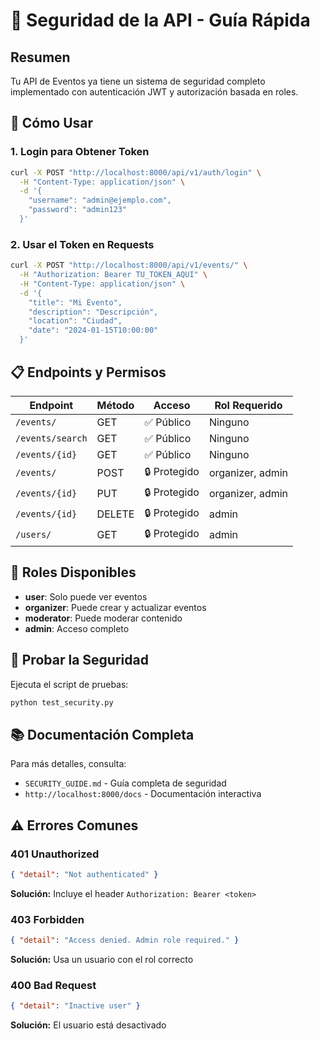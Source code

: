 # 🔐 Seguridad de la API - Guía Rápida

## Resumen

Tu API de Eventos ya tiene un sistema de seguridad completo implementado con autenticación JWT y autorización basada en roles.

## 🚀 Cómo Usar

### 1. Login para Obtener Token

```bash
curl -X POST "http://localhost:8000/api/v1/auth/login" \
  -H "Content-Type: application/json" \
  -d '{
    "username": "admin@ejemplo.com",
    "password": "admin123"
  }'
```

### 2. Usar el Token en Requests

```bash
curl -X POST "http://localhost:8000/api/v1/events/" \
  -H "Authorization: Bearer TU_TOKEN_AQUI" \
  -H "Content-Type: application/json" \
  -d '{
    "title": "Mi Evento",
    "description": "Descripción",
    "location": "Ciudad",
    "date": "2024-01-15T10:00:00"
  }'
```

## 📋 Endpoints y Permisos

| Endpoint         | Método | Acceso       | Rol Requerido    |
| ---------------- | ------ | ------------ | ---------------- |
| `/events/`       | GET    | ✅ Público   | Ninguno          |
| `/events/search` | GET    | ✅ Público   | Ninguno          |
| `/events/{id}`   | GET    | ✅ Público   | Ninguno          |
| `/events/`       | POST   | 🔒 Protegido | organizer, admin |
| `/events/{id}`   | PUT    | 🔒 Protegido | organizer, admin |
| `/events/{id}`   | DELETE | 🔒 Protegido | admin            |
| `/users/`        | GET    | 🔒 Protegido | admin            |

## 👥 Roles Disponibles

- **user**: Solo puede ver eventos
- **organizer**: Puede crear y actualizar eventos
- **moderator**: Puede moderar contenido
- **admin**: Acceso completo

## 🧪 Probar la Seguridad

Ejecuta el script de pruebas:

```bash
python test_security.py
```

## 📚 Documentación Completa

Para más detalles, consulta:

- `SECURITY_GUIDE.md` - Guía completa de seguridad
- `http://localhost:8000/docs` - Documentación interactiva

## ⚠️ Errores Comunes

### 401 Unauthorized

```json
{ "detail": "Not authenticated" }
```

**Solución:** Incluye el header `Authorization: Bearer <token>`

### 403 Forbidden

```json
{ "detail": "Access denied. Admin role required." }
```

**Solución:** Usa un usuario con el rol correcto

### 400 Bad Request

```json
{ "detail": "Inactive user" }
```

**Solución:** El usuario está desactivado
